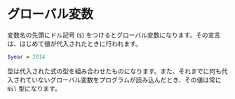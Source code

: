 # グローバル変数

変数名の先頭にドル記号 (`$`) をつけるとグローバル変数になります。その宣言は、はじめて値が代入されたときに行われます。

```ruby
$year = 2014
```

型は代入された式の型を組み合わせたものになります。また、それまでに何も代入されていないグローバル変数をプログラムが読み込んだとき、その値は常に `Nil` 型になります。
